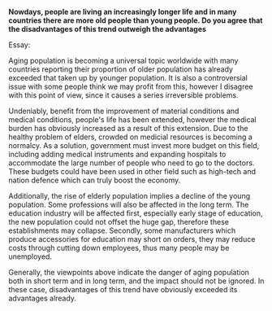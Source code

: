 **Nowdays, people are living an increasingly longer life and in many countries there are more old people than young people. Do you agree that the disadvantages of this trend outweigh the advantages**

Essay:

Aging population is becoming a universal topic worldwide with many countries reporting their proportion of older population has already exceeded that taken up by younger population. It is also a controversial issue with some people think we may profit from this, however I disagree with this point of view,  since it causes a series irreversible problems.

Undeniably, benefit from the improvement of material conditions and medical conditions, people's life has been  extended, however the medical burden has obviously increased as a result of this extension. Due to the healthy problem of elders, crowded on medicial resources is becoming a normalcy. As a solution, government must invest more budget on this field, including adding medical instruments and expanding hospitals to accommodate the large number of people who need to go to the doctors. These budgets could have been used in other field such as high-tech and nation defence which can truly boost the economy.

Additionally, the rise of elderly population implies a decline of the young population. Some professions will also be affected in the long term. The education industry will be affected first, especially early stage of education, the new population could not offset the huge gap, therefore these establishments may collapse. Secondly, some manufacturers which produce accessories for education may short on orders, they may reduce costs through cutting down employees, thus many people may be unemployed.

Generally, the viewpoints above indicate the danger of aging population both in short term and in long term, and the impact should not be ignored. In these case, disadvantages of this trend have obviously exceeded its advantages already.

